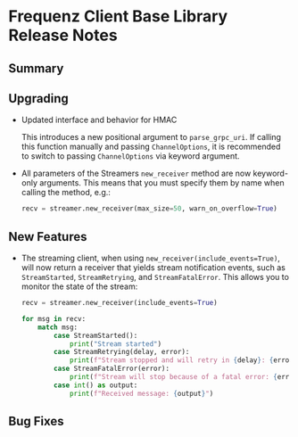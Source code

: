 # Frequenz Client Base Library Release Notes

## Summary

<!-- Here goes a general summary of what this release is about -->

## Upgrading

* Updated interface and behavior for HMAC

    This introduces a new positional argument to `parse_grpc_uri`.
    If calling this function manually and passing `ChannelOptions`, it is recommended
    to switch to passing `ChannelOptions` via keyword argument.

* All parameters of the Streamers `new_receiver` method are now keyword-only arguments. This means that you must specify them by name when calling the method, e.g.:

    ```python
    recv = streamer.new_receiver(max_size=50, warn_on_overflow=True)
    ```

## New Features

* The streaming client, when using `new_receiver(include_events=True)`, will now return a receiver that yields stream notification events, such as `StreamStarted`, `StreamRetrying`, and `StreamFatalError`. This allows you to monitor the state of the stream:

    ```python
    recv = streamer.new_receiver(include_events=True)

    for msg in recv:
        match msg:
            case StreamStarted():
                print("Stream started")
            case StreamRetrying(delay, error):
                print(f"Stream stopped and will retry in {delay}: {error or 'closed'}")
            case StreamFatalError(error):
                print(f"Stream will stop because of a fatal error: {error}")
            case int() as output:
                print(f"Received message: {output}")
    ```

## Bug Fixes

<!-- Here goes notable bug fixes that are worth a special mention or explanation -->
